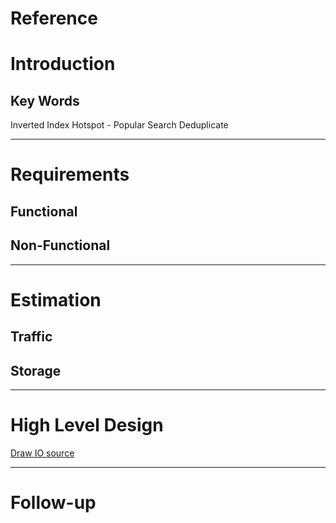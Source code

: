 # Reference


# Introduction
## Key Words
Inverted Index
Hotspot - Popular Search
Deduplicate

---

# Requirements
## **Functional**
## **Non-Functional**

---

# Estimation
## **Traffic**
## **Storage**

---

# High Level Design
[Draw IO source]()

---
# Follow-up

<!--stackedit_data:
eyJoaXN0b3J5IjpbMTYyMDkzNzg3N119
-->
